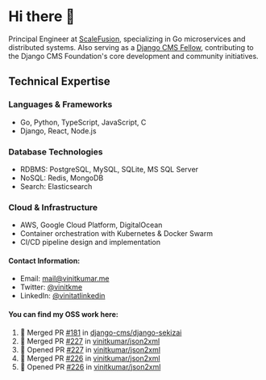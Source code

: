 # Hi there 👋

Principal Engineer at [ScaleFusion](https://scalefusion.com/), specializing in Go microservices and distributed systems. Also serving as a [Django CMS Fellow](https://www.django-cms.org/en/blog/2024/11/07/welcoming-vinit-kumar-as-the-newest-django-cms-fellow/), contributing to the Django CMS Foundation's core development and community initiatives.

## Technical Expertise

### Languages & Frameworks

- Go, Python, TypeScript, JavaScript, C
- Django, React, Node.js

### Database Technologies
- RDBMS: PostgreSQL, MySQL, SQLite, MS SQL Server
- NoSQL: Redis, MongoDB
- Search: Elasticsearch

### Cloud & Infrastructure
- AWS, Google Cloud Platform, DigitalOcean
- Container orchestration with Kubernetes & Docker Swarm
- CI/CD pipeline design and implementation


#### Contact Information:

- Email: <a href="mailto:mail@vinitkumar.me">mail@vinitkumar.me</a>
- Twitter: [@vinitkme](https://twitter.com/vinitkme)
- LinkedIn: [@vinitatlinkedin](https://www.linkedin.com/in/vinitatlinkedin/)  

#### You can find my OSS work here:

<!--START_SECTION:activity-->
1. 🎉 Merged PR [#181](https://github.com/django-cms/django-sekizai/pull/181) in [django-cms/django-sekizai](https://github.com/django-cms/django-sekizai)
2. 🎉 Merged PR [#227](https://github.com/vinitkumar/json2xml/pull/227) in [vinitkumar/json2xml](https://github.com/vinitkumar/json2xml)
3. 💪 Opened PR [#227](https://github.com/vinitkumar/json2xml/pull/227) in [vinitkumar/json2xml](https://github.com/vinitkumar/json2xml)
4. 🎉 Merged PR [#226](https://github.com/vinitkumar/json2xml/pull/226) in [vinitkumar/json2xml](https://github.com/vinitkumar/json2xml)
5. 💪 Opened PR [#226](https://github.com/vinitkumar/json2xml/pull/226) in [vinitkumar/json2xml](https://github.com/vinitkumar/json2xml)
<!--END_SECTION:activity-->

